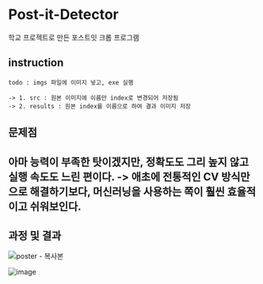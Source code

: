 # Post-it-Detector

학교 프로젝트로 만든 포스트잇 크롭 프로그램

## instruction
```
todo : imgs 파일에 이미지 넣고, exe 실행

-> 1. src : 원본 이미지에 이름만 index로 변경되어 저장됨
-> 2. results : 원본 index를 이름으로 하여 결과 이미지 저장
```
## 문제점

아마 능력이 부족한 탓이겠지만, 정확도도 그리 높지 않고 실행 속도도 느린 편이다. 
-> 애초에 전통적인 CV 방식만으로 해결하기보다, 머신러닝을 사용하는 쪽이 훨씬 효율적이고 쉬워보인다.
-----------------------------------------------------------------------------------------------------
## 과정 및 결과

![poster - 복사본](https://github.com/kdw7921/Post-it-Detector/assets/34418693/f73dc394-5a62-41fd-a738-394714421c35)

![image](https://github.com/kdw7921/Post-it-Detector/assets/34418693/e365520a-26da-4d78-86d5-8fd5a7ebe200)
